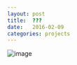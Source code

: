 ```yaml
---
layout: post
title:  ???
date:   2016-02-09
categories: projects
---
```







![image](/assets/placeholde.jpg "image")



[placeholder]: /assets/tuju.jpg "placeholder title in quotes"

[pb]: http://www.flute-a-bec.com/entretcanalgb.html
